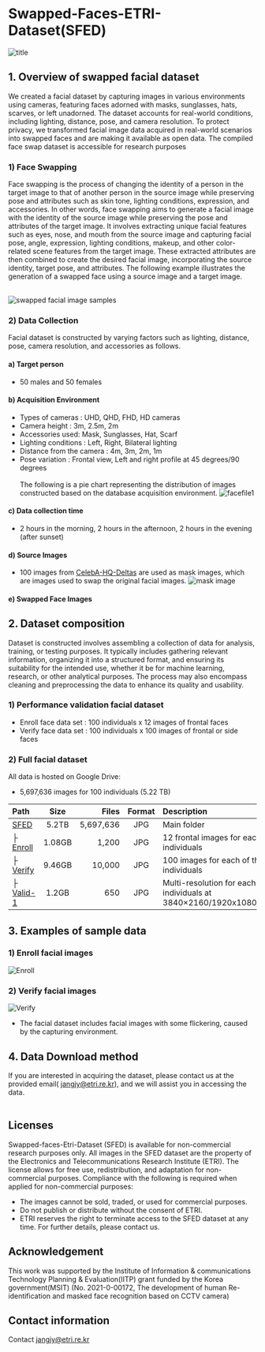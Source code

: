 # Swapped-Faces-ETRI-Dataset(SFED)
![title](https://github.com/EtriHRIFace/Face-Dataset/assets/149992598/c1b230e6-242c-4dd7-8bd5-ccd2b8d2e7ec)
<br>
## 1. Overview of swapped facial dataset 
  We created a facial dataset by capturing images in various environments using cameras, featuring faces adorned with masks, sunglasses, hats, scarves, or left unadorned. The dataset accounts for real-world conditions, including lighting, distance, pose, and camera resolution. To protect privacy, we transformed facial image data acquired in real-world scenarios into swapped faces and are making it available as open data. The compiled face swap dataset is accessible for research purposes
### 1) Face Swapping 
Face swapping is the process of changing the identity of a person in the target image to that of another person in the source image while preserving pose and attributes such as skin tone, lighting conditions, expression, and accessories. In other words, face swapping aims to generate a facial image with the identity of the source image while preserving the pose and attributes of the target image. It involves extracting unique facial features such as eyes, nose, and mouth from the source image and capturing facial pose, angle, expression, lighting conditions, makeup, and other color-related scene features from the target image. These extracted attributes are then combined to create the desired facial image, incorporating the source identity, target pose, and attributes. The following example illustrates the generation of a swapped face using a source image and a target image.<br><br>

![swapped facial image samples](https://github.com/EtriHRIFace/Face-Dataset/assets/149992598/e217afb5-9c02-4cba-9c18-47adbd383d7b)

### 2) Data Collection
Facial dataset is constructed by varying factors such as lighting, distance, pose, camera resolution, and accessories as follows. 
#### a) Target person
  * 50 males and 50 females
#### b) Acquisition Environment 
  * Types of cameras : UHD, QHD, FHD, HD cameras <br>
  * Camera height : 3m, 2.5m, 2m <br>
  * Accessories used: Mask, Sunglasses, Hat, Scarf <br>
  * Lighting conditions : Left, Right, Bilateral lighting <br>
  * Distance from the camera : 4m, 3m, 2m, 1m <br>
  * Pose variation : Frontal view, Left and right profile at 45 degrees/90 degrees <br><br>
  The following is a pie chart representing the distribution of images constructed based on the database acquisition environment.
 ![facefile1](https://github.com/EtriHRIFace/Face-Dataset/assets/149992598/6776df9b-7bfa-42a9-8845-0d6be03af441)
#### c) Data collection time
 * 2 hours in the morning, 2 hours in the afternoon, 2 hours in the evening (after sunset)
#### d) Source Images
 * 100 images from [CelebA-HQ-Deltas](https://drive.google.com/drive/folders/0B4qLcYyJmiz0TXY1NG02bzZVRGs?resourcekey=0-arAVTUfW9KRhN-irJchVKQ) are used as mask images, which are images used to swap the original facial images.
![mask image](https://github.com/EtriHRIFace/Face-Dataset/assets/149992598/07c501e6-0f21-4be9-b717-291c1d159028)
#### e) Swapped Face Images


## 2. Dataset composition


Dataset is constructed involves assembling a collection of data for analysis, training, or testing purposes. It typically includes gathering relevant information, organizing it into a structured format, and ensuring its suitability for the intended use, whether it be for machine learning, research, or other analytical purposes. The process may also encompass cleaning and preprocessing the data to enhance its quality and usability.
### 1) Performance validation facial dataset 
* Enroll face data set : 100 individuals x 12 images of frontal faces <br>
* Verify face data set : 100 individuals x 100 images of frontal or side faces <br>
### 2) Full facial dataset  
All data is hosted on Google Drive:
* 5,697,636 images for 100 individuals (5.22 TB) 

| Path | Size | Files | Format | Description
| :---- | :---: | -----: | :-----: | :----------
|[SFED](https://drive.google.com/drive/folders/0AC6PJOIeh1ufUk9PVA?q=sharedwith:public%20parent:0AC6PJOIeh1ufUk9PVA) | 5.2TB|5,697,636 | JPG | Main folder
|&boxvr;&nbsp; [Enroll](https://drive.google.com/file/d/10i87Ht9TpDC3woLif5d0Dh5n768ceeMI/view?usp=sharing) | 1.08GB|1,200 | JPG | 12 frontal images for each of the 100 individuals
|&boxvr;&nbsp; [Verify](https://drive.google.com/file/d/1YJ4m6w6NkriC-ouGLoz6OCysNUIg5SuL/view?usp=sharing) | 9.46GB|10,000 | JPG | 100 images for each of the 100 individuals
|&boxvr;&nbsp; [Valid-1](https://drive.google.com/file/d/1CLZBIpax7MWQQw3x0xejz6lCw76VnpyM/view?usp=sharing) | 1.2GB|650 | JPG | Multi-resolution for each of the 100 individuals at 3840×2160/1920x1080/2688x1520

 
## 3. Examples of sample data
### 1) Enroll facial images  
![Enroll](https://github.com/EtriHRIFace/Face-Dataset/assets/149992598/829cdee9-e500-4dfd-b18e-6f725036e851)
### 2) Verify facial images
![Verify](https://github.com/EtriHRIFace/Face-Dataset/assets/149992598/b678f427-a2c3-4add-b4c3-6a34296f3a05)
* The facial dataset includes facial images with some flickering, caused by the capturing environment.
## 4. Data Download method
If you are interested in acquiring the dataset, please contact us at the provided email( jangjy@etri.re.kr), and we will assist you in accessing the data. <br>
<br>

## Licenses
Swapped-faces-Etri-Dataset (SFED) is available for non-commercial research purposes only. All images in the SFED dataset are the property of the Electronics and Telecommunications Research Institute (ETRI). The license allows for free use, redistribution, and adaptation for non-commercial purposes. Compliance with the following is required when applied for non-commercial purposes:
* The images cannot be sold, traded, or used for commercial purposes.
* Do not publish or distribute without the consent of ETRI.
* ETRI reserves the right to terminate access to the SFED dataset at any time. For further details, please contact us.

## Acknowledgement
This work was supported by the Institute of Information & communications Technology Planning & Evaluation(IITP) grant funded by the Korea government(MSIT) (No. 2021-0-00172, The development of human Re-identification and masked face recognition based on CCTV camera)
<br>
## Contact information
Contact jangjy@etri.re.kr
